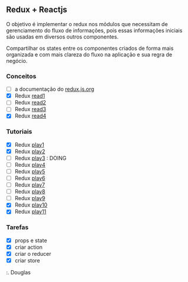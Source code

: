 ## Redux + Reactjs

O objetivo é implementar o redux nos módulos que necessitam de gerenciamento do fluxo de informações, pois essas informações iniciais são usadas em diversos outros componentes.

Compartilhar os states entre os componentes criados de forma mais organizada e com mais clareza do fluxo na aplicação e sua regra de negócio. 

### Conceitos

- [ ] a documentação do [redux.js.org](https://redux.js.org/introduction/getting-started)
- [x] Redux [read1](https://redux.js.org/tutorials/essentials/part-1-overview-concepts) 
- [ ] Redux [read2](https://redux.js.org/tutorials/essentials/part-2-app-structure)
- [ ] Redux [read3](https://redux.js.org/tutorials/essentials/part-3-data-flow)
- [x] Redux [read4](https://medium.com/@arojunior/persistindo-o-estado-da-aplica%C3%A7%C3%A3o-com-redux-e-localstorage-8cdffa9d5c6f) 

### Tutoriais

- [x] Redux [play1](https://www.youtube.com/watch?v=69e1MoUWE1g) 
- [x] Redux [play2](https://www.youtube.com/watch?v=u99tNt3TZf8) 
- [ ] Redux [play3](https://www.youtube.com/watch?v=qU9DesjDJic) : DOING  
- [ ] Redux [play4](https://www.youtube.com/watch?v=q-If9n-tUyA)
- [ ] Redux [play5](https://www.youtube.com/watch?v=LGkNjt7k4UQ)
- [ ] Redux [play6](https://www.youtube.com/watch?v=OXxul6AvXNs)
- [ ] Redux [play7](https://www.youtube.com/watch?v=7L7MhxjI4PE)
- [ ] Redux [play8](https://www.youtube.com/watch?v=6WB16wZS61c)
- [ ] Redux [play9](https://www.facebook.com/rocketseat/videos/2287550024663055/)
- [x] Redux [play10](https://www.youtube.com/watch?v=1xbFstDfUXs)
- [x] Redux [play11](https://www.youtube.com/watch?v=Ws9WVHhNq5M) 

### Tarefas 

- [x] props e state
- [x] criar action
- [x] criar o reducer
- [x] criar store 

:. Douglas 
